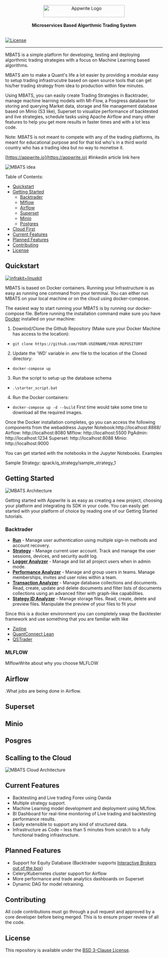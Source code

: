 <p align="center">
    <a href="https://appwrite.io" target="_blank"><img width="260" height="39" src="images/logo.png" alt="Appwrite Logo"></a>
    <br />
    <br />
    <b>Microservices Based Algorthmic Trading System</b>
    <br />
    <br />
</p>

[![License](https://img.shields.io/badge/License-BSD%203--Clause-blue.svg)](https://opensource.org/licenses/BSD-3-Clause)

---

MBATS is a simple platform for developing, testing and deploying algorthmic trading strategies with a focus on Machine Learning based algorithms.

MBATS aim to make a Quant's life a lot easier by providing a modular easy to setup trading infrastrucutre based on open source tools that can get his/her trading strategy from idea to production within few minutes.

Using MBATS, you can easily create Trading Strategies in Backtrader, manage machine learning models with Ml-Flow, a Posgress database for storing and querying Market data, storage and file management database based on Minio (S3 like), Superset to visualize performance of backtested and live strategies, schedule tasks using Apache Airflow and many other features to help you get more results in faster times and with a lot less code.

Note: MBATS is not meant to compete with any of the trading platforms, its meant for educational purpose and for that kid who's in a third world country who has a trading idea but no way to monetise it. 

[https://appwrite.io](https://appwrite.io) #linkedin article link here

![MBATS](images/components.png)  idea

Table of Contents:

- [Quickstart](#Quickstart)
- [Getting Started](#getting-started)
  - [Backtrader](#Backtrader)
  - [Mlflow](#services)
  - [Airflow](#sdks)
  - [Superset](#sdks)
  - [Minio](#sdks)
  - [Postgres](#sdks)
- [Cloud First](#security)
- [Current Features](#follow-us)
- [Planned Features](#follow-us)
- [Contributing](#contributing)
- [License](#license)
      
## Quickstart

[![infrakit+linuxkit](./docs/images/infrakit_linuxkit_screencap.png)](https://www.youtube.com/watch?v=Qw9zlE3t8Ko "InfraKit + LinuxKit")

MBATS is based on Docker containers. Running your Infrastructure is as easy as running one command from your terminal. You can either run MBATS on your local machine or on the cloud using docker-compose.

The easiest way to start running your MBATS is by running our docker-compose file. Before running the installation command make sure you have [Docker](https://www.docker.com/products/docker-desktop) installed on your machine:

1. Downlod/Clone the Github Repository (Make sure your Docker Machine has access to the location):
- ```git clone https://github.com/YOUR-USERNAME/YOUR-REPOSITORY```
2. Update the 'WD' variable in .env file to the location of the Cloned directory:
- ```docker-compose up```
3. Run the script to setup up the database schema 
- ```.\starter_script.bat```
4. Run the Docker containers:
- ```docker-compose up -d --build```
    First time would take some time to download all the required images. 

Once the Docker installation completes, go you can access the following components from the webaddress
Jupyter Notebook:http://localhost:8888/
Airflow: http://localhost:8080
Mlflow: http://localhost:5500
PgAdmin: http://localhost:1234
Superset: http://localhost:8088
Minio: http://localhost:9000

You can get started with the notebooks in the Jupyter Notebooks. Examples 

Sample Strategy: qpack/q_strategy/sample_strategy_1

## Getting Started

![MBATS Architecture](images/architecture.png)

Getting started with Appwrite is as easy as creating a new project, choosing your platform and integrating its SDK in your code. You can easily get started with your platform of choice by reading one of our Getting Started tutorials.


### Backtrader

* [**Run**](https://appwrite.io/docs/auth) - Manage user authentication using multiple sign-in methods and account recovery.
* [**Strategy**](https://appwrite.io/docs/account) - Manage current user account. Track and manage the user sessions, devices, and security audit log.
* [**Logger Analyzer**](https://appwrite.io/docs/users) - Manage and list all project users when in admin mode.
* [**Performance Analyzer**](https://appwrite.io/docs/teams) - Manage and group users in teams. Manage memberships, invites and user roles within a team.
* [**Transaction Analyzer**](https://appwrite.io/docs/database) - Manage database collections and documents. Read, create, update and delete documents and filter lists of documents collections using an advanced filter with graph-like capabilities.
* [**Stategy ID Analyzer**](https://appwrite.io/docs/storage) - Manage storage files. Read, create, delete and preview files. Manipulate the preview of your files to fit your 

Since this is a docker environment you can completely swap the Backtester framework and use something that you are familiar with like
* [Zipline](https://github.com/quantopian/zipline)
* [QuantConnect Lean](https://github.com/QuantConnect/Lean)
* [QSTrader](https://github.com/mhallsmoore/qstrader)


### MLFLOW

MlflowWrite about why you choose MLFLOW
    
## Airflow

.What jobs are being done in Airflow. 

## Superset

## Minio

## Posgres

## Scalling to the Cloud
![MBATS Cloud Architecture](images/architecture-cloud.png)

## Current Features
* Backtesting and Live trading Forex using Oanda
* Multiple strategy support.
* Machine Learning model development and deployment using MLflow.
* BI Dashboard for real-time monitoring of Live trading and backtesting performance results.
* Easily extensible to support any kind of structured data.
* Infrastructure as Code – less than 5 minutes from scratch to a fully functional trading infrastructure.


## Planned Features

* Support for Equity Database (Backtrader supports [Interactive Brokers out of the box](https://www.backtrader.com/docu/live/ib/ib/]))
* Celery/Kubernetes cluster support for Airflow
* More performance and trade analytics dashboards on Superset 
* Dynamic DAG for model retraining. 

## Contributing

All code contributions must go through a pull request and approved by a core developer before being merged. This is to ensure proper review of all the code.

## License

This repository is available under the [BSD 3-Clause License](./LICENSE).